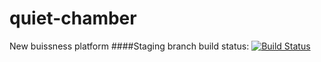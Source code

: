 
# quiet-chamber
New buissness platform
####Staging branch build status: 
[![Build Status](https://travis-ci.org/vazitoazul/quiet-chamber.png?branch=staging)](https://travis-ci.org/vazitoazul/quiet-chamber)